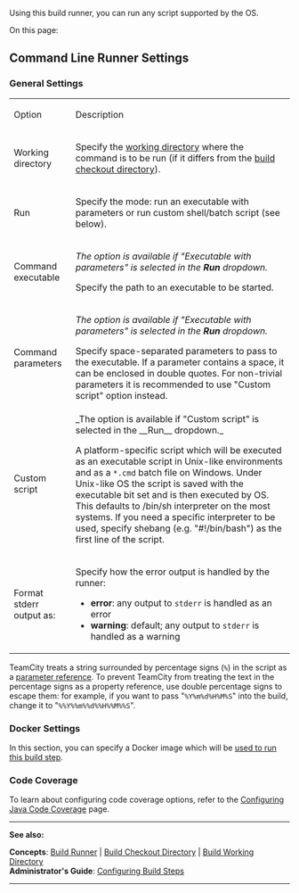 [//]: # (title: Command Line)
[//]: # (auxiliary-id: Command Line)
Using this build runner, you can run any script supported by the OS.

On this page:

<tag-list of="chapter" mode="tree" depth="4"/>

## Command Line Runner Settings

### General Settings

<table><tr>

<td>

Option


</td>

<td>

Description


</td></tr><tr>

<td>

Working directory


</td>

<td>

Specify the [working directory](build-working-directory.md) where the command is to be run (if it differs from the [build checkout directory](build-checkout-directory.md)).


</td></tr><tr>

<td>

Run


</td>

<td>

Specify the mode: run an executable with parameters or run custom shell/batch script (see below).


</td></tr><tr>

<td>

Command executable


</td>

<td>

_The option is available if "Executable with parameters" is selected in the __Run__ dropdown._

Specify the path to an executable to be started.


</td></tr><tr>

<td>

Command parameters


</td>

<td>

_The option is available if "Executable with parameters" is selected in the __Run__ dropdown._

Specify space\-separated parameters to pass to the executable. If a parameter contains a space, it can be enclosed in double quotes. For non-trivial parameters it is recommended to use "Custom script" option instead.


</td></tr><tr>

<td>

Custom script


</td>

<td>
_The option is available if "Custom script" is selected in the __Run__ dropdown._

A platform\-specific script which will be executed as an executable script in Unix\-like environments and as a `*.cmd` batch file on Windows. Under Unix\-like OS the script is saved with the executable bit set and is then executed by OS. This defaults to /bin/sh interpreter on the most systems. If you need a specific interpreter to be used, specify shebang (e.g. "#!/bin/bash") as the first line of the script.
</td></tr><tr>

<td>

Format stderr output as:

</td>

<td>

Specify how the error output is handled by the runner:

* __error__: any output to `stderr` is handled as an error
* __warning__: default; any output to `stderr` is handled as a warning



</td></tr></table>

<tip>

TeamCity treats a string surrounded by percentage signs (`%`) in the script as a [parameter reference](predefined-build-parameters.md). To prevent TeamCity from treating the text in the percentage signs as a property reference, use double percentage signs to escape them: for example, if you want to pass "`%Y%m%d%H%M%S`" into the build, change it to "`%%Y%%m%%d%%H%%M%%S`".
</tip>


### Docker Settings

In this section, you can specify a Docker image which will be [used to run this build step](docker-wrapper.md).

### Code Coverage

To learn about configuring code coverage options, refer to the [Configuring Java Code Coverage](configuring-java-code-coverage.md) page.



__  __

__See also:__


__Concepts__: [Build Runner](build-runner.md) | [Build Checkout Directory](build-checkout-directory.md) | [Build Working Directory](build-working-directory.md)   
__Administrator's Guide__: [Configuring Build Steps](configuring-build-steps.md)

__ __
